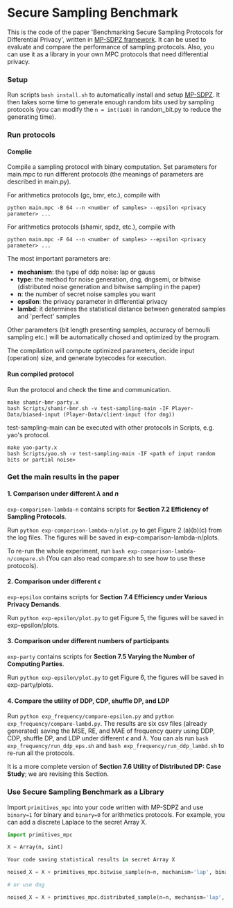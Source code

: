 # Secure Sampling Benchmark

This is the code of the paper 'Benchmarking Secure Sampling Protocols for Differential Privacy', written in [MP-SDPZ framework](https://github.com/data61/MP-SPDZ). It can be used to evaluate and compare the performance of sampling protocols. Also, you can use it as a library in your own MPC protocols that need differential privacy.


### Setup

Run scripts ```bash install.sh``` to automatically install and setup [MP-SDPZ](https://github.com/data61/MP-SPDZ). It then takes some time to generate enough random bits used by sampling protocols (you can modify the ```n = int(1e8)``` in random_bit.py to reduce the generating time). 

### Run protocols

#### Complie
Compile a sampling protocol with binary computation. Set parameters for main.mpc to run different protocols (the meanings of parameters are described in main.py).

For arithmetics protocols (gc, bmr, etc.), compile with

```
python main.mpc -B 64 --n <number of samples> --epsilon <privacy parameter> ...
```
For arithmetics protocols (shamir, spdz, etc.), compile with 

```
python main.mpc -F 64 --n <number of samples> --epsilon <privacy parameter> ...
```

The most important parameters are:
- **mechanism**: the type of ddp noise: lap or gauss
- **type**: the method for noise generation, dng, dngsemi, or bitwise (distributed noise generation and bitwise sampling in the paper) 
- **n**: the number of secret noise samples you want
- **epsilon**: the privacy parameter in differential privacy
- **lambd**: it determines the statistical distance between generated samples and 'perfect' samples

Other parameters (bit length presenting samples, accuracy of bernoulli sampling etc.) will be automatically chosed and optimized by the program.

The compilation will compute optimized parameters, decide input (operation) size, and generate bytecodes for execution.

#### Run compiled protocol
Run the protocol and check the time and communication.
```
make shamir-bmr-party.x
bash Scripts/shamir-bmr.sh -v test-sampling-main -IF Player-Data/biased-input (Player-Data/client-input (for dng))
```
test-sampling-main can be executed with other protocols in Scripts, e.g. yao's protocol. 

```
make yao-party.x
bash Scripts/yao.sh -v test-sampling-main -IF <path of input random bits or partial noise> 
```

### Get the main results in the paper

#### 1. Comparison under different $\lambda$ and $n$

```exp-comparison-lambda-n``` contains scripts for **Section 7.2 Efficiency of Sampling Protocols**. 


Run ```python exp-comparison-lambda-n/plot.py``` to get Figure 2 (a)(b)(c) from the log files. The figures will be saved in exp-comparison-lambda-n/plots.

To re-run the whole experiment, run ```bash exp-comparison-lambda-n/compare.sh``` (You can also read compare.sh to see how to use these protocols).

#### 2. Comparison under different $\epsilon$

```exp-epsilon``` contains scripts for **Section 7.4 Efficiency under Various Privacy Demands**. 

Run ```python exp-epsilon/plot.py``` to get Figure 5, the figures will be saved in exp-epsilon/plots.


#### 3. Comparison under different numbers of participants

```exp-party``` contains scripts for **Section 7.5 Varying the Number of Computing Parties**. 

Run ```python exp-epsilon/plot.py``` to get Figure 6, the figures will be saved in exp-party/plots.


#### 4. Compare the utility of DDP, CDP, shuffle DP, and LDP

Run ```python exp_frequency/compare-epsilon.py``` and ```python exp_frequency/compare-lambd.py```. The results are six csv files (already generated) saving the MSE, RE, and MAE of frequency query using DDP, CDP, shuffle DP, and LDP under different $\epsilon$ and $\lambda$.
You can als run ```bash exp_frequency/run_ddp_eps.sh``` and ```bash exp_frequency/run_ddp_lambd.sh``` to re-run all the protocols.

It is a more complete version of **Section 7.6 Utility of Distributed DP: Case Study**; we are revising this Section.

### Use Secure Sampling Benchmark as a Library

Import ```primitives_mpc``` into your code written with MP-SDPZ and use `binary=1` for binary and `binary=0` for arithmetics protocols. For example, you can add a discrete Laplace to the secret Array X. 
```python
import primitives_mpc

X = Array(n, sint)

Your code saving statistical results in secret Array X 

noised_X = X + primitives_mpc.bitwise_sample(n=n, mechanism='lap', binary=1)

# or use dng

noised_X = X + primitives_mpc.distributed_sample(n=n, mechanism='lap', binary=1)

```
